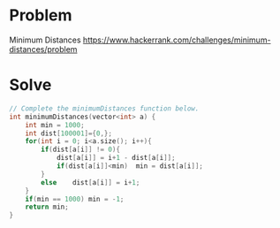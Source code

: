 # Problem
Minimum Distances
https://www.hackerrank.com/challenges/minimum-distances/problem

# Solve
```c++
// Complete the minimumDistances function below.
int minimumDistances(vector<int> a) {
    int min = 1000;
    int dist[100001]={0,};
    for(int i = 0; i<a.size(); i++){
        if(dist[a[i]] != 0){
            dist[a[i]] = i+1 - dist[a[i]];
            if(dist[a[i]]<min)  min = dist[a[i]];
        }
        else    dist[a[i]] = i+1;
    }
    if(min == 1000) min = -1;
    return min;
}
```
